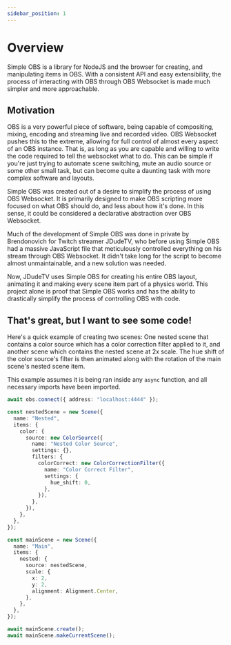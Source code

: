 ```yaml
---
sidebar_position: 1
---
```


# Overview

Simple OBS is a library for NodeJS and the browser for creating, and manipulating items in OBS. With a consistent API and easy extensibility, the process of interacting with OBS through OBS Websocket is made much simpler and more approachable.

## Motivation

OBS is a very powerful piece of software, being capable of compositing, mixing, encoding and streaming live and recorded video. OBS Websocket pushes this to the extreme, allowing for full control of almost every aspect of an OBS instance. That is, as long as you are capable and willing to write the code required to tell the websocket what to do. This can be simple if you're just trying to automate scene switching, mute an audio source or some other small task, but can become quite a daunting task with more complex software and layouts.

Simple OBS was created out of a desire to simplify the process of using OBS Websocket. It is primarily designed to make OBS scripting more focused on what OBS should do, and less about how it's done. In this sense, it could be considered a declarative abstraction over OBS Websocket.

Much of the development of Simple OBS was done in private by Brendonovich for Twitch streamer JDudeTV, who before using Simple OBS had a massive JavaScript file that meticulously controlled everything on his stream through OBS Websocket. It didn't take long for the script to become almost unmaintainable, and a new solution was needed.

Now, JDudeTV uses Simple OBS for creating his entire OBS layout, animating it and making every scene item part of a physics world. This project alone is proof that Simple OBS works and has the ability to drastically simplify the process of controlling OBS with code.

## That's great, but I want to see some code!

Here's a quick example of creating two scenes: One nested scene that contains a color source which has a color correction filter applied to it, and another scene which contains the nested scene at 2x scale. The hue shift of the color source's filter is then animated along with the rotation of the main scene's nested scene item.

This example assumes it is being ran inside any `async` function, and all necessary imports have been imported.

```ts
await obs.connect({ address: "localhost:4444" });

const nestedScene = new Scene({
  name: "Nested",
  items: {
    color: {
      source: new ColorSource({
        name: "Nested Color Source",
        settings: {},
        filters: {
          colorCorrect: new ColorCorrectionFilter({
            name: "Color Correct Filter",
            settings: {
              hue_shift: 0,
            },
          }),
        },
      }),
    },
  },
});

const mainScene = new Scene({
  name: "Main",
  items: {
    nested: {
      source: nestedScene,
      scale: {
        x: 2,
        y: 2,
        alignment: Alignment.Center,
      },
    },
  },
});

await mainScene.create();
await mainScene.makeCurrentScene();
```
